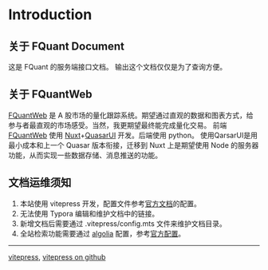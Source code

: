# Introduction

## 关于 FQuant Document

这是 FQuant 的服务端接口文档。
输出这个文档仅仅是为了查询方便。

## 关于 FQuantWeb

[FQuantWeb](https://fquant.1dian.site/) 是 A 股市场的量化跟踪系统。期望通过直观的数据和图表方式，给参与者最直观的市场感受。当然，我更期望最终能完成量化交易。
前端 [FQuantWeb](https://fquant.1dian.site/) 使用 [Nuxt](https://nuxt.com.cn/)+[QuasarUI](https://quasar.dev/) 开发。后端使用 python。
使用QarsarUI是用最小成本和上一个 Quasar 版本衔接，迁移到 Nuxt 上是期望使用 Node 的服务器功能，从而实现一些数据存储、消息推送的功能。


## 文档运维须知

1. 本站使用 vitepress 开发，配置文件参考[官方文档](https://github.com/vuejs/vitepress/blob/main/docs/.vitepress/config/zh.ts)的配置。
2. 无法使用 Typora 编辑和维护文档中的链接。
3. 新增文档后需要通过 .vitepress/config.mts 文件来维护文档目录。
4. 全站检索功能需要通过 [algolia](https://www.algolia.com/) 配置，参考[官方配置](https://github.com/vuejs/vitepress/blob/main/docs/.vitepress/config/shared.ts)。

---

[vitepress](https://vitepress.dev/zh/), [vitepress on github](https://github.com/vuejs/vitepress/)



